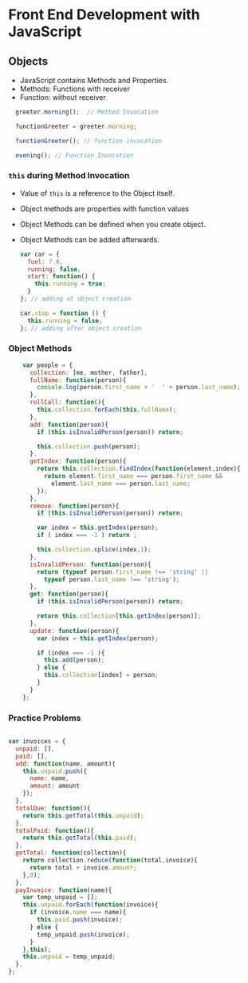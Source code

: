 # Front End Development with JavaScript

## Objects
- JavaScript contains Methods and Properties.
- Methods: Functions with receiver
- Function: without receiver

```Javascript
  greeter.morning();  // Method Invocation

  functionGreeter = greeter.morning;

  functionGreeter(); // function invocation

  evening(); // Function Invocation
```

### `this` during Method Invocation

- Value of `this` is a reference to the Object itself.
- Object methods are properties with function values
- Object Methods can be defined when you create object.
- Object Methods can be added afterwards.

    ```javascript
   var car = {
      fuel: 7.8,
      running: false,
      start: function() {
        this.running = true;
      }
   }; // adding at object creation

   car.stop = function () {
      this.running = false;
   }; // adding after object creation

    ```
### Object Methods
```javascript
    var people = {
      collection: [me, mother, father],
      fullName: function(person){
        console.log(person.first_name + '  ' + person.last_name);
      },
      rollCall: function(){
        this.collection.forEach(this.fullName);
      },
      add: function(person){
        if (this.isInvalidPerson(person)) return;

        this.collection.push(person);
      },
      getIndex: function(person){
        return this.collection.findIndex(function(element,index){
          return element.first_name === person.first_name &&
            element.last_name === person.last_name;
        });
      },
      remove: function(person){
        if (this.isInvalidPerson(person)) return;

        var index = this.getIndex(person);
        if ( index === -1 ) return ;

        this.collection.splice(index,1);
      },
      isInvalidPerson: function(person){
        return (typeof person.first_name !== 'string' ||
          typeof person.last_name !== 'string');
      },
      get: function(person){
        if (this.isInvalidPerson(person)) return;

        return this.collection[this.getIndex(person)];
      },
      update: function(person){
        var index = this.getIndex(person);

        if (index === -1 ){
          this.add(person);
        } else {
          this.collection[index] = person;
        }
      }
    };

```

### Practice Problems
```javascript

var invoices = {
  unpaid: [],
  paid: [],
  add: function(name, amount){
    this.unpaid.push({
      name: name,
      amount: amount
    });
  },
  totalDue: function(){
    return this.getTotal(this.unpaid);
  },
  totalPaid: function(){
    return this.getTotal(this.paid);
  },
  getTotal: function(collection){
    return collection.reduce(function(total,invoice){
      return total + invoice.amount;
    },0);
  },
  payInvoice: function(name){
    var temp_unpaid = [];
    this.unpaid.forEach(function(invoice){
      if (invoice.name === name){
        this.paid.push(invoice);
      } else {
        temp_unpaid.push(invoice);
      }
    },this);
    this.unpaid = temp_unpaid;
  },
};
```

